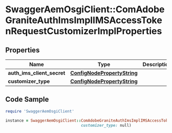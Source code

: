 # SwaggerAemOsgiClient::ComAdobeGraniteAuthImsImplIMSAccessTokenRequestCustomizerImplProperties

## Properties

Name | Type | Description | Notes
------------ | ------------- | ------------- | -------------
**auth_ims_client_secret** | [**ConfigNodePropertyString**](ConfigNodePropertyString.md) |  | [optional] 
**customizer_type** | [**ConfigNodePropertyString**](ConfigNodePropertyString.md) |  | [optional] 

## Code Sample

```ruby
require 'SwaggerAemOsgiClient'

instance = SwaggerAemOsgiClient::ComAdobeGraniteAuthImsImplIMSAccessTokenRequestCustomizerImplProperties.new(auth_ims_client_secret: null,
                                 customizer_type: null)
```


